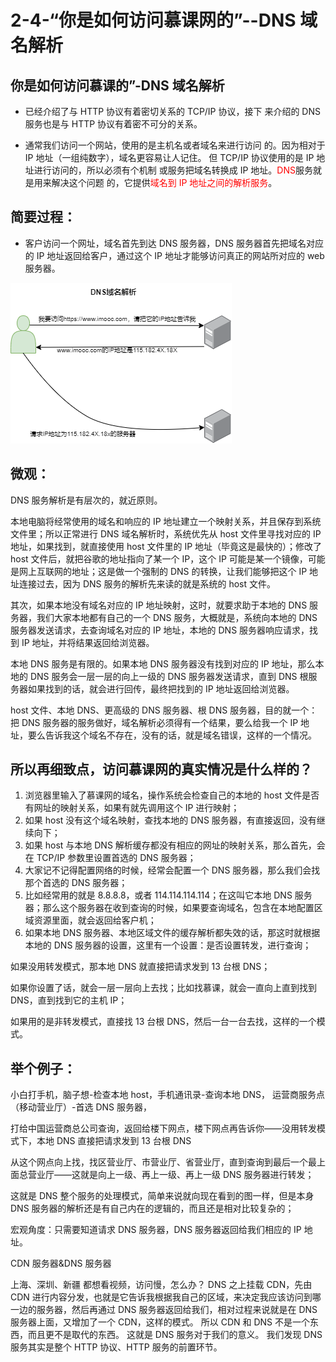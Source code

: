 # 2-4-“你是如何访问慕课网的”--DNS 域名解析

## 你是如何访问慕课的”-DNS 域名解析

- 已经介绍了与 HTTP 协议有着密切关系的 TCP/IP 协议，接下
  来介绍的 DNS 服务也是与 HTTP 协议有着密不可分的关系。

- 通常我们访问一个网站，使用的是主机名或者域名来进行访问
  的。因为相对于 IP 地址（一组纯数字），域名更容易让人记住。
  但 TCP/IP 协议使用的是 IP 地址进行访问的，所以必须有个机制
  或服务把域名转换成 IP 地址。<span style="color:red;">DNS</span>服务就是用来解决这个问题
  的，它提供<span style="color:red;">域名到 IP 地址之间的解析服务</span>。

## 简要过程：

- 客户访问一个网址，域名首先到达 DNS 服务器，DNS 服务器首先把域名对应的 IP 地址返回给客户，通过这个 IP 地址才能够访问真正的网站所对应的 web 服务器。

<img src="./imgs/HTTP-DNS域名解析.png"/>

## 微观：

DNS 服务解析是有层次的，就近原则。

本地电脑将经常使用的域名和响应的 IP 地址建立一个映射关系，并且保存到系统文件里；所以正常进行 DNS 域名解析时，系统优先从 host 文件里寻找对应的 IP 地址，如果找到，就直接使用 host 文件里的 IP 地址（毕竟这是最快的）；修改了 host 文件后，就把谷歌的地址指向了某一个 IP，这个 IP 可能是某一个镜像，可能是网上互联网的地址；这是做一个强制的 DNS 的转换，让我们能够把这个 IP 地址连接过去，因为 DNS 服务的解析先来读的就是系统的 host 文件。

其次，如果本地没有域名对应的 IP 地址映射，这时，就要求助于本地的 DNS 服务器，我们大家本地都有自己的一个 DNS 服务，大概就是，系统向本地的 DNS 服务器发送请求，去查询域名对应的 IP 地址，本地的 DNS 服务器响应请求，找到 IP 地址，并将结果返回给浏览器。

本地 DNS 服务是有限的。如果本地 DNS 服务器没有找到对应的 IP 地址，那么本地的 DNS 服务会一层一层的向上一级的 DNS 服务器发送请求，直到 DNS 根服务器如果找到的话，就会进行回传，最终把找到的 IP 地址返回给浏览器。

host 文件、本地 DNS、更高级的 DNS 服务器、根 DNS 服务器，目的就一个：把 DNS 服务器的服务做好，域名解析必须得有一个结果，要么给我一个 IP 地址，要么告诉我这个域名不存在，没有的话，就是域名错误，这样的一个情况。

## 所以再细致点，访问慕课网的真实情况是什么样的？

1. 浏览器里输入了慕课网的域名，操作系统会检查自己的本地的 host 文件是否有网址的映射关系，如果有就先调用这个 IP 进行映射；
2. 如果 host 没有这个域名映射，查找本地的 DNS 服务器，有直接返回，没有继续向下；
3. 如果 host 与本地 DNS 解析缓存都没有相应的网址的映射关系，那么首先，会在 TCP/IP 参数里设置首选的 DNS 服务器；
4. 大家记不记得配置网络的时候，经常会配置一个 DNS 服务器，那么我们会找那个首选的 DNS 服务器；
5. 比如经常用的就是 8.8.8.8，或者 114.114.114.114；在这叫它本地 DNS 服务器；那么这个服务器在收到查询的时候，如果要查询域名，包含在本地配置区域资源里面，就会返回给客户机；
6. 如果本地 DNS 服务器、本地区域文件的缓存解析都失效的话，那这时就根据本地的 DNS 服务器的设置，这里有一个设置：是否设置转发，进行查询；

如果没用转发模式，那本地 DNS 就直接把请求发到 13 台根 DNS；

如果你设置了话，就会一层一层向上去找；比如找慕课，就会一直向上直到找到 DNS，直到找到它的主机 IP；

如果用的是非转发模式，直接找 13 台根 DNS，然后一台一台去找，这样的一个模式。

## 举个例子：

小白打手机，脑子想-检查本地 host，手机通讯录-查询本地 DNS，
运营商服务点（移动营业厅）-首选 DNS 服务器，

打给中国运营商总公司查询，返回给楼下网点，楼下网点再告诉你——没用转发模式下，本地 DNS 直接把请求发到 13 台根 DNS

从这个网点向上找，找区营业厅、市营业厅、省营业厅，直到查询到最后一个最上面总营业厅——这就是向上一级、再上一级、再上一级 DNS 服务器进行转发；

这就是 DNS 整个服务的处理模式，简单来说就向现在看到的图一样，但是本身 DNS 服务器的解析还是有自己内在的逻辑的，而且还是相对比较复杂的；

宏观角度：只需要知道请求 DNS 服务器，DNS 服务器返回给我们相应的 IP 地址。

CDN 服务器&DNS 服务器

上海、深圳、新疆 都想看视频，访问慢，怎么办？
DNS 之上挂载 CDN，先由 CDN 进行内容分发，也就是它告诉我根据我自己的区域，来决定我应该访问到哪一边的服务器，然后再通过 DNS 服务器返回给我们，相对过程来说就是在 DNS 服务器上面，又增加了一个 CDN，这样的模式。
所以 CDN 和 DNS 不是一个东西，而且更不是取代的东西。
这就是 DNS 服务对于我们的意义。
我们发现 DNS 服务其实是整个 HTTP 协议、HTTP 服务的前置环节。
